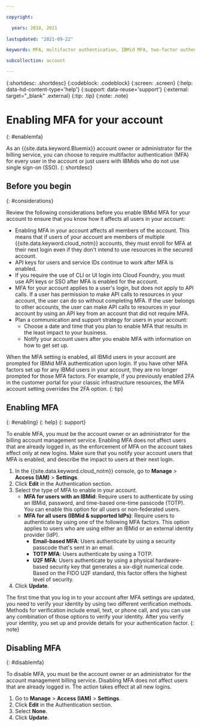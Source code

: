 ```yaml
---

copyright:

  years: 2018, 2021
  
lastupdated: "2021-09-22"

keywords: MFA, multifactor authentication, IBMid MFA, two-factor authentication, account MFA, time-based one-time passcode, TOTP, FIDO U2F, U2F, universal 2nd factor authentication, security key

subcollection: account

---
```


{:shortdesc: .shortdesc}
{:codeblock: .codeblock}
{:screen: .screen}
{:help: data-hd-content-type='help'}
{:support: data-reuse='support'}
{:external: target="_blank" .external}
{:tip: .tip}
{:note: .note}

# Enabling MFA for your account
{: #enablemfa}

As an {{site.data.keyword.Bluemix}} account owner or administrator for the billing service, you can choose to require multifactor authentication (MFA) for every user in the account or just users with IBMids who do not use single sign-on (SSO).
{: shortdesc}


## Before you begin
{: #considerations}

Review the following considerations before you enable IBMid MFA for your account to ensure that you know how it affects all users in your account:

* Enabling MFA in your account affects all members of the account. This means that if users of your account are members of multiple {{site.data.keyword.cloud_notm}} accounts, they must enroll for MFA at their next login even if they don't intend to use resources in the secured account. 
* API keys for users and service IDs continue to work after MFA is enabled.
* If you require the use of CLI or UI login into Cloud Foundry, you must use API keys or SSO after MFA is enabled for the account.
* MFA for your account applies to a user's login, but does not apply to API calls. If a user has permission to make API calls to resources in your account, the user can do so without completing MFA. If the user belongs to other accounts, the user can make API calls to resources in your account by using an API key from an account that did not require MFA.
* Plan a communication and support strategy for users in your account:
   * Choose a date and time that you plan to enable MFA that results in the least impact to your business.
   * Notify your account users after you enable MFA with information on how to get set up.

When the MFA setting is enabled, all IBMid users in your account are prompted for IBMid MFA authentication upon login. If you have other MFA factors set up for any IBMid users in your account, they are no longer prompted for those MFA factors. For example, if you previously enabled 2FA in the customer portal for your classic infrastructure resources, the MFA account setting overrides the 2FA option. 
{: tip}


## Enabling MFA 
{: #enabling}
{: help}
{: support}

To enable MFA, you must be the account owner or an administrator for the billing account management service. Enabling MFA does not affect users that are already logged in, as the enforcement of MFA on the account takes effect only at new logins. Make sure that you notify your account users that MFA is enabled, and describe the impact to users at their next login.

1. In the {{site.data.keyword.cloud_notm}} console, go to **Manage** > **Access (IAM)** > **Settings**.
1. Click **Edit** in the Authentication section.
1. Select the type of MFA to enable in your account.
   * **MFA for users with an IBMid**: Require users to authenticate by using an IBMid, password, and time-based one-time passcode (TOTP). You can enable this option for all users or  non-federated users. 
   * **MFA for all users (IBMid & supported IdPs)**: Require users to authenticate by using one of the following MFA factors. This option applies to users who are using either an IBMid or an external identity provider (IdP). 
      * **Email-based MFA**: Users authenticate by using a security passcode that's sent in an email. 
      * **TOTP MFA**: Users authenticate by using a TOTP. 
      * **U2F MFA**: Users authenticate by using a physical hardware-based security key that generates a six-digit numerical code. Based on the FIDO U2F standard, this factor offers the highest level of security.
1. Click **Update**.

The first time that you log in to your account after MFA settings are updated, you need to verify your identity by using two different verification methods. Methods for verification include email, text, or phone call, and you can use any combination of those options to verify your identity. After you verify your identity, you set up and provide details for your authentication factor. 
{: note}


## Disabling MFA
{: #disablemfa}

To disable MFA, you must be the account owner or an administrator for the account management billing service. Disabling MFA does not affect users that are already logged in. The action takes effect at all new logins.

1. Go to **Manage** > **Access (IAM)** > **Settings**.
1. Click **Edit** in the Authentication section.
1. Select **None**.
1. Click **Update**.

